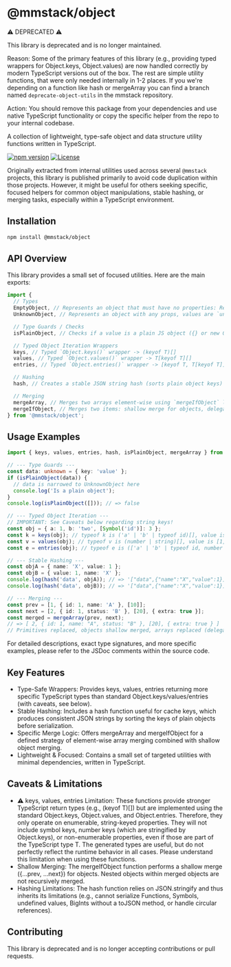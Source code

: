 # @mmstack/object

⚠️ DEPRECATED ⚠️

This library is deprecated and is no longer maintained.

Reason: Some of the primary features of this library (e.g., providing typed wrappers for Object.keys, Object.values) are now handled correctly by modern TypeScript versions out of the box. The rest are simple utility functions, that were only needed internally in 1-2 places. If you we're depending on a function like hash or mergeArray you can find a branch named `deprecate-object-utils` in the mmstack repository.

Action: You should remove this package from your dependencies and use native TypeScript functionality or copy the specific helper from the repo to your internal codebase.

A collection of lightweight, type-safe object and data structure utility functions written in TypeScript.

[![npm version](https://badge.fury.io/js/%40mmstack%2Fobject.svg)](https://badge.fury.io/js/%40mmstack%2Fobject)
[![License](https://img.shields.io/badge/license-MIT-blue.svg)](https://github.com/mihajm/mmstack/blob/master/packages/common/object/LICENSE)

Originally extracted from internal utilities used across several `@mmstack` projects, this library is published primarily to avoid code duplication within those projects. However, it might be useful for others seeking specific, focused helpers for common object manipulations, stable hashing, or merging tasks, especially within a TypeScript environment.

## Installation

```bash
npm install @mmstack/object
```

## API Overview

This library provides a small set of focused utilities. Here are the main exports:

```typescript
import {
  // Types
  EmptyObject, // Represents an object that must have no properties: Record<PropertyKey, never>
  UnknownObject, // Represents an object with any props, values are `unknown`: Record<PropertyKey, unknown>

  // Type Guards / Checks
  isPlainObject, // Checks if a value is a plain JS object ({} or new Object())

  // Typed Object Iteration Wrappers
  keys, // Typed `Object.keys()` wrapper -> (keyof T)[]
  values, // Typed `Object.values()` wrapper -> T[keyof T][]
  entries, // Typed `Object.entries()` wrapper -> [keyof T, T[keyof T]][]

  // Hashing
  hash, // Creates a stable JSON string hash (sorts plain object keys)

  // Merging
  mergeArray, // Merges two arrays element-wise using `mergeIfObject` logic
  mergeIfObject, // Merges two items: shallow merge for objects, delegates arrays, else returns 'next'
} from '@mmstack/object';
```

## Usage Examples

```typescript
import { keys, values, entries, hash, isPlainObject, mergeArray } from '@mmstack/object';

// --- Type Guards ---
const data: unknown = { key: 'value' };
if (isPlainObject(data)) {
  // data is narrowed to UnknownObject here
  console.log('Is a plain object');
}
console.log(isPlainObject([])); // => false

// --- Typed Object Iteration ---
// IMPORTANT: See Caveats below regarding string keys!
const obj = { a: 1, b: 'two', [Symbol('id')]: 3 };
const k = keys(obj); // typeof k is ('a' | 'b' | typeof id)[], value is ['a', 'b']
const v = values(obj); // typeof v is (number | string)[], value is [1, 'two']
const e = entries(obj); // typeof e is (['a' | 'b' | typeof id, number | string])[], value is [['a', 1], ['b', 'two']]

// --- Stable Hashing ---
const objA = { name: 'X', value: 1 };
const objB = { value: 1, name: 'X' };
console.log(hash('data', objA)); // => '["data",{"name":"X","value":1}]' (Keys sorted)
console.log(hash('data', objB)); // => '["data",{"name":"X","value":1}]' (Identical hash)

// --- Merging ---
const prev = [1, { id: 1, name: 'A' }, [10]];
const next = [2, { id: 1, status: 'B' }, [20], { extra: true }];
const merged = mergeArray(prev, next);
// => [ 2, { id: 1, name: "A", status: "B" }, [20], { extra: true } ]
// Primitives replaced, objects shallow merged, arrays replaced (delegated), extra element added from `next`.
```

For detailed descriptions, exact type signatures, and more specific examples, please refer to the JSDoc comments within the source code.

## Key Features

- Type-Safe Wrappers: Provides keys<T>, values<T>, entries<T> returning more specific TypeScript types than standard Object.keys/values/entries (with caveats, see below).
- Stable Hashing: Includes a hash function useful for cache keys, which produces consistent JSON strings by sorting the keys of plain objects before serialization.
- Specific Merge Logic: Offers mergeArray and mergeIfObject for a defined strategy of element-wise array merging combined with shallow object merging.
- Lightweight & Focused: Contains a small set of targeted utilities with minimal dependencies, written in TypeScript.

## Caveats & Limitations

- ⚠️ keys, values, entries Limitation: These functions provide stronger TypeScript return types (e.g., (keyof T)[]) but are implemented using the standard Object.keys, Object.values, and Object.entries. Therefore, they only operate on enumerable, string-keyed properties. They will not include symbol keys, number keys (which are stringified by Object.keys), or non-enumerable properties, even if those are part of the TypeScript type T. The generated types are useful, but do not perfectly reflect the runtime behavior in all cases. Please understand this limitation when using these functions.
- Shallow Merging: The mergeIfObject function performs a shallow merge ({...prev, ...next}) for objects. Nested objects within merged objects are not recursively merged.
- Hashing Limitations: The hash function relies on JSON.stringify and thus inherits its limitations (e.g., cannot serialize Functions, Symbols, undefined values, BigInts without a toJSON method, or handle circular references).

## Contributing

This library is deprecated and is no longer accepting contributions or pull requests.
